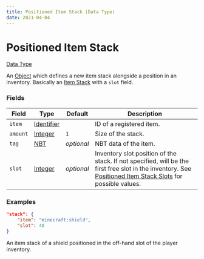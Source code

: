 ```yaml
---
title: Positioned Item Stack (Data Type)
date: 2021-04-04
---
```


# Positioned Item Stack

[Data Type](../data_types.md)

An [Object](object.md) which defines a new item stack alongside a position in an inventory. Basically an [Item Stack](item_stack.md) with a `slot` field.


### Fields

Field  | Type | Default | Description
-------|------|---------|-------------
`item` | [Identifier](identifier.md) | | ID of a registered item.
`amount` | [Integer](integer.md) | `1` | Size of the stack.
`tag` | [NBT](nbt.md) | _optional_ | NBT data of the item.
`slot` | [Integer](integer.md) | _optional_ | Inventory slot position of the stack. If not specified, will be the first free slot in the inventory. See [Positioned Item Stack Slots](../../misc/extras/positioned_item_stack_slots.md) for possible values.


### Examples

```json
"stack": {
    "item": "minecraft:shield",
    "slot": 40
}
```

An item stack of a shield positioned in the off-hand slot of the player inventory.